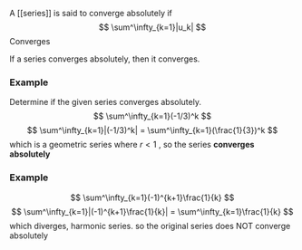 A [[series]] is said to converge absolutely if
$$
\sum^\infty_{k=1}|u_k|
$$
Converges

If a series converges absolutely, then it converges.
### Example
Determine if the given series converges absolutely.
$$
\sum^\infty_{k=1}(-1/3)^k
$$
$$
\sum^\infty_{k=1}|(-1/3)^k| = \sum^\infty_{k=1}(\frac{1}{3})^k
$$
which is a geometric series where $r<1$ , so the series **converges absolutely**

### Example
$$
\sum^\infty_{k=1}(-1)^{k+1}\frac{1}{k}
$$
$$
\sum^\infty_{k=1}|(-1)^{k+1}\frac{1}{k}| = \sum^\infty_{k=1}\frac{1}{k}
$$
which diverges, harmonic series. so the original series does NOT converge absolutely
